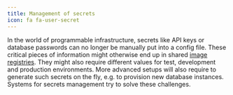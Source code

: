 ```yaml
---
title: Management of secrets
icon: fa fa-user-secret
---
```

In the world of programmable infrastructure, secrets like API keys or database passwords can no longer be manually put into a config file. These critical pieces of information might otherwise end up in shared [image registries](/components/registry/). They might also require different values for test, development and production environments. More advanced setups will also require to generate such secrets on the fly, e.g. to provision new database instances.
Systems for secrets management try to solve these challenges.
